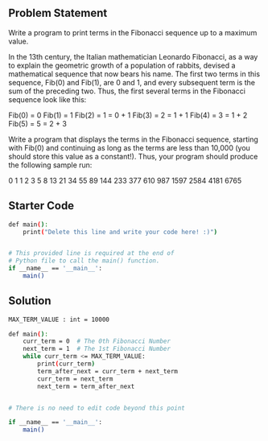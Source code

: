 ## Problem Statement

Write a program to print terms in the Fibonacci sequence up to a maximum value.

In the 13th century, the Italian mathematician Leonardo Fibonacci, as a way to explain the geometric growth of a population of rabbits, devised a mathematical sequence that now bears his name. The first two terms in this sequence, Fib(0) and Fib(1), are 0 and 1, and every subsequent term is the sum of the preceding two. Thus, the first several terms in the Fibonacci sequence look like this:

Fib(0) = 0
Fib(1) = 1
Fib(2) = 1 = 0 + 1
Fib(3) = 2 = 1 + 1
Fib(4) = 3 = 1 + 2
Fib(5) = 5 = 2 + 3

Write a program that displays the terms in the Fibonacci sequence, starting with Fib(0) and continuing as long as the terms are less than 10,000 (you should store this value as a constant!). Thus, your program should produce the following sample run:

0 
1 
1 
2 
3 
5 
8 
13
21 
34 
55 
89 
144 
233 
377 
610 
987 
1597 
2584 
4181
6765

## Starter Code

```bash
def main():
    print("Delete this line and write your code here! :)")


# This provided line is required at the end of
# Python file to call the main() function.
if __name__ == '__main__':
    main()
```

## Solution
```bash
MAX_TERM_VALUE : int = 10000

def main():
    curr_term = 0  # The 0th Fibonacci Number
    next_term = 1  # The 1st Fibonacci Number
    while curr_term <= MAX_TERM_VALUE:
        print(curr_term)
        term_after_next = curr_term + next_term
        curr_term = next_term
        next_term = term_after_next


# There is no need to edit code beyond this point

if __name__ == '__main__':
    main()
```